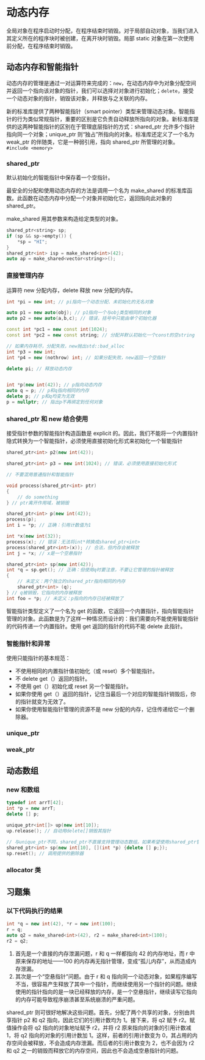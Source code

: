 # 动态内存

全局对象在程序启动时分配，在程序结束时销毁。对于局部自动对象，当我们进入其定义所在的程序块时被创建，在离开块时销毁。局部 static 对象在第一次使用前分配，在程序结束时销毁。

## 动态内存和智能指针

动态内存的管理是通过一对运算符来完成的：`new`，在动态内存中为对象分配空间并返回一个指向该对象的指针，我们可以选择对对象进行初始化；`delete`，接受一个动态对象的指针，销毁该对象，并释放与之关联的内存。

新的标准库提供了两种智能指针（smart pointer）类型来管理动态对象。智能指针的行为类似常规指针，重要的区别是它负责自动释放所指向的对象。新标准库提供的这两种智能指针的区别在于管理底层指针的方式：shared_ptr
允许多个指针指向同一个对象；unique_ptr 则“独占”所指向的对象。标准库还定义了一个名为 weak_ptr 的伴随类，它是一种弱引用，指向 shared_ptr 所管理的对象。 `#include <memory>`

### shared_ptr

默认初始化的智能指针中保存着一个空指针。

最安全的分配和使用动态内存的方法是调用一个名为 make_shared 的标准库函数。此函数在动态内存中分配一个对象并初始化它，返回指向此对象的 shared_ptr。

make_shared 用其参数来构造给定类型的对象。

```c++
shared_ptr<string> sp;
if (sp && sp->empty()) {
    *sp = "HI";
}
shared_ptr<int> isp = make_shared<int>(42);
auto ap = make_shared<vector<string>>();
```

### 直接管理内存

运算符 new 分配内存，delete 释放 new 分配的内存。

```c++
int *pi = new int; // pi指向一个动态分配、未初始化的无名对象

auto p1 = new auto(obj); // p1指向一个与obj类型相同的对象
auto p2 = new auto(a,b,c); // 错误，括号中只能由单个初始化器

const int *pc1 = new const int(1024);
const int *pc2 = new const string; // 分配并默认初始化一个const的空string

// 如果内存耗尽，分配失败，new抛出std::bad_alloc
int *p3 = new int;
int *p4 = new (nothrow) int; // 如果分配失败，new返回一个空指针

delete pi; // 释放动态内存


int *p(new int(42)); // p指向动态内存
auto q = p; // p和q指向相同的内存
delete p; // p和q均变为无效
p = nullptr; // 指出p不再绑定到任何对象
```

### shared_ptr 和 new 结合使用

接受指针参数的智能指针构造函数是 explicit 的。因此，我们不能将一个内置指针隐式转换为一个智能指针，必须使用直接初始化形式来初始化一个智能指针

```c++
shared_ptr<int> p2(new int(42));

shared_ptr<int> p3 = new int(1024); // 错误，必须使用直接初始化形式

// 不要混用普通指针和智能指针

void process(shared_ptr<int> ptr)
{
    // do something
} // ptr离开作用域，被销毁

shared_ptr<int> p(new int(42));
process(p);
int i = *p; // 正确：引用计数值为1

int *x(new int(32));
process(x); // 错误：无法将int*转换成shared_ptr<int>
process(shared_ptr<int>(x)); // 合法，但内存会被释放
int j = *x; // x是一个空悬指针

shared_ptr<int> sp(new int(42));
int *q = sp.get(); // 正确：但使用q时要注意，不要让它管理的指针被释放
{
    // 未定义：两个独立的shared_ptr指向相同的内存
    shared_ptr<int> (q);
} // q被销毁，它指向的内存被释放
int foo = *p; // 未定义：p指向的内存已经被释放了
```

智能指针类型定义了一个名为 get 的函数，它返回一个内置指针，指向智能指针管理的对象。此函数是为了这样一种情况而设计的：我们需要向不能使用智能指针的代码传递一个内置指针。使用 get 返回的指针的代码不能 delete 此指针。

### 智能指针和异常

使用只能指针的基本规范：

- 不使用相同的内置指针值初始化（或 reset）多个智能指针。
- 不 delete get（）返回的指针。
- 不使用 get（）初始化或 reset 另一个智能指针。
- 如果你使用 get（）返回的指针，记住当最后一个对应的智能指针销毁后，你的指针就变为无效了。
- 如果你使用智能指针管理的资源不是 new 分配的内存，记住传递给它一个删除器。

### unique_ptr

### weak_ptr

## 动态数组

### new 和数组

```c++
typedef int arrT[42];
int *p = new arrT;
delete [] p;

unique_ptr<int[]> up(new int[10]);
up.release(); // 自动用delete[]销毁其指针

// 与unique_ptr不同，shared_ptr不直接支持管理动态数组。如果希望使用shared_ptr管理一个动态数组，必须提供自己定义的删除器
shared_ptr<int> sp(new int[10], [](int *p) {delete [] p;});
sp.reset(); // 调用提供的删除器
```

### allocator 类

## 习题集

### 以下代码执行的结果

```c++
int *q = new int(42), *r = new int(100);
r = q;
auto q2 = make_shared<int>(42), r2 = make_shared<int>(100);
r2 = q2;
```

1. 首先是一个直接的内存泄漏问题，r 和 q 一样都指向 42 的内存地址，而 r 中原来保存的地址——100 的内存再无指针管理，变成“孤儿内存”，从而造成内存泄漏。
2. 其次是一个“空悬指针”问题。由于 r 和 q
   指向同一个动态对象，如果程序编写不当，很容易产生释放了其中一个指针，而继续使用另一个指针的问题。继续使用的指针指向的是一块已经释放的内存，是一个空悬指针，继续读写它指向的内存可能导致程序崩溃甚至系统崩溃的严重问题。

shared_ptr 则可很好地解决这些问题。首先，分配了两个共享的对象，分别由共享指针 p2 和 q2 指向，因此它们的引用计数均为 1。接下来，将 q2 赋予 r2。赋值操作会将 q2 指向的对象地址赋予 r2，并将 r2
原来指向的对象的引用计数减 1，将 q2 指向的对象的引用计数加 1。这样，前者的引用计数变为 0，其占用的内存空间会被释放，不会造成内存泄漏。而后者的引用计数变为 2，也不会因为 r2 和 q2
之一的销毁而释放它的内存空间，因此也不会造成空悬指针的问题。
